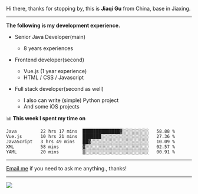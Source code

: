 Hi there, thanks for stopping by, this is **Jiaqi Gu** from China, base in Jiaxing.

---

**The following is my development experience.**

- Senior Java Developer(main)
  - 8 years experiences

- Frontend developer(second)
  - Vue.js (1 year experience)
  - HTML / CSS / Javascript
  
- Full stack developer(second as well)
  - I also can write (simple) Python project
  - And some iOS projects

📊 **This week I spent my time on**
<!--START_SECTION:waka-->
```text
Java         22 hrs 17 mins  ██████████████▓░░░░░░░░░░   58.88 % 
Vue.js       10 hrs 21 mins  ███████░░░░░░░░░░░░░░░░░░   27.36 % 
JavaScript   3 hrs 49 mins   ██▓░░░░░░░░░░░░░░░░░░░░░░   10.09 % 
XML          58 mins         ▓░░░░░░░░░░░░░░░░░░░░░░░░   02.57 % 
YAML         20 mins         ▒░░░░░░░░░░░░░░░░░░░░░░░░   00.91 % 
```
<!--END_SECTION:waka-->

---

[Email me](mailto:droidqw@gmail.com?subject=Hiring_from_GitHub) if you need to ask me anything., thanks!

---

![]( https://visitor-badge.glitch.me/badge?page_id=githubgujiaqi)
